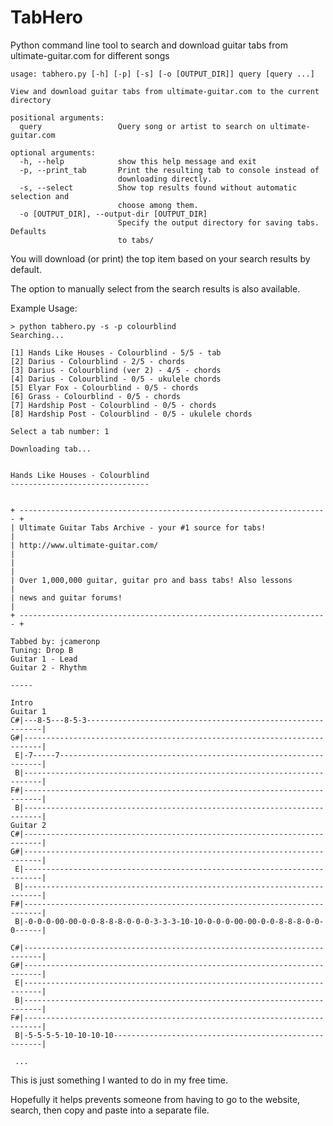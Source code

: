 # TabHero
Python command line tool to search and download guitar tabs from ultimate-guitar.com for different songs

	usage: tabhero.py [-h] [-p] [-s] [-o [OUTPUT_DIR]] query [query ...]

	View and download guitar tabs from ultimate-guitar.com to the current
	directory

	positional arguments:
	  query                 Query song or artist to search on ultimate-guitar.com

	optional arguments:
	  -h, --help            show this help message and exit
	  -p, --print_tab       Print the resulting tab to console instead of
	                        downloading directly.
	  -s, --select          Show top results found without automatic selection and
	                        choose among them.
	  -o [OUTPUT_DIR], --output-dir [OUTPUT_DIR]
	                        Specify the output directory for saving tabs. Defaults
	                        to tabs/

You will download (or print) the top item based on your search results by default.

The option to manually select from the search results is also available.

Example Usage:

	> python tabhero.py -s -p colourblind
	Searching...

	[1] Hands Like Houses - Colourblind - 5/5 - tab
	[2] Darius - Colourblind - 2/5 - chords
	[3] Darius - Colourblind (ver 2) - 4/5 - chords
	[4] Darius - Colourblind - 0/5 - ukulele chords
	[5] Elyar Fox - Colourblind - 0/5 - chords
	[6] Grass - Colourblind - 0/5 - chords
	[7] Hardship Post - Colourblind - 0/5 - chords
	[8] Hardship Post - Colourblind - 0/5 - ukulele chords

	Select a tab number: 1

	Downloading tab...


	Hands Like Houses - Colourblind
	-------------------------------


	+ --------------------------------------------------------------------- +
	| Ultimate Guitar Tabs Archive - your #1 source for tabs!               |
	| http://www.ultimate-guitar.com/                                       |
	|                                                                       |
	| Over 1,000,000 guitar, guitar pro and bass tabs! Also lessons         |
	| news and guitar forums!                                               |
	+ --------------------------------------------------------------------- +

	Tabbed by: jcameronp
	Tuning: Drop B
	Guitar 1 - Lead
	Guitar 2 - Rhythm

	-----

	Intro
	Guitar 1
	C#|---8-5---8-5-3------------------------------------------------------------|
	G#|--------------------------------------------------------------------------|
	 E|-7-----7------------------------------------------------------------------|
	 B|--------------------------------------------------------------------------|
	F#|--------------------------------------------------------------------------|
	 B|--------------------------------------------------------------------------|
	Guitar 2
	C#|--------------------------------------------------------------------------|
	G#|--------------------------------------------------------------------------|
	 E|--------------------------------------------------------------------------|
	 B|--------------------------------------------------------------------------|
	F#|--------------------------------------------------------------------------|
	 B|-0-0-0-00-00-0-0-8-8-8-0-0-0-3-3-3-10-10-0-0-0-00-00-0-0-8-8-8-0-0-0------|

	C#|--------------------------------------------------------------------------|
	G#|--------------------------------------------------------------------------|
	 E|--------------------------------------------------------------------------|
	 B|--------------------------------------------------------------------------|
	F#|--------------------------------------------------------------------------|
	 B|-5-5-5-5-10-10-10-10------------------------------------------------------|

	 ...

This is just something I wanted to do in my free time.

Hopefully it helps prevents someone from having to go to the website, search, then copy and paste into a separate file.
